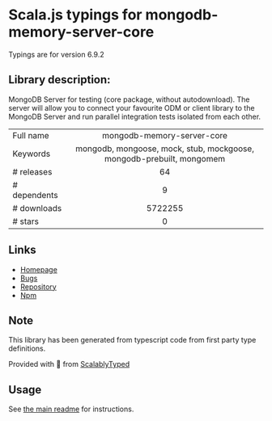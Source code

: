 
# Scala.js typings for mongodb-memory-server-core

Typings are for version 6.9.2

## Library description:
MongoDB Server for testing (core package, without autodownload). The server will allow you to connect your favourite ODM or client library to the MongoDB Server and run parallel integration tests isolated from each other.

|                    |                 |
| ------------------ | :-------------: |
| Full name          | mongodb-memory-server-core |
| Keywords           | mongodb, mongoose, mock, stub, mockgoose, mongodb-prebuilt, mongomem |
| # releases         | 64 |
| # dependents       | 9 |
| # downloads        | 5722255 |
| # stars            | 0 |

## Links
- [Homepage](https://github.com/nodkz/mongodb-memory-server)
- [Bugs](https://github.com/nodkz/mongodb-memory-server/issues)
- [Repository](https://github.com/nodkz/mongodb-memory-server)
- [Npm](https://www.npmjs.com/package/mongodb-memory-server-core)
    


## Note
This library has been generated from typescript code from first party type definitions.

Provided with :purple_heart: from [ScalablyTyped](https://github.com/oyvindberg/ScalablyTyped)

## Usage
See [the main readme](../../readme.md) for instructions.


